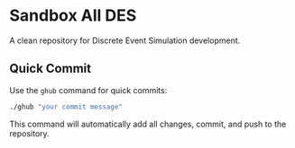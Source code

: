# Sandbox All DES

A clean repository for Discrete Event Simulation development.

## Quick Commit

Use the `ghub` command for quick commits:

```bash
./ghub "your commit message"
```

This command will automatically add all changes, commit, and push to the repository.